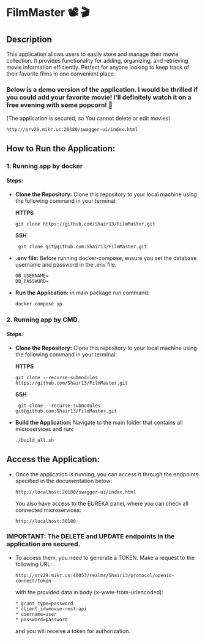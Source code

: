 # FilmMaster 📽 🎬

## Description

This application allows users to easily store and manage their movie collection. It provides functionality for adding,
organizing, and retrieving movie information efficiently. Perfect for anyone looking to keep track of their favorite
films in one convenient place.

### Below is a demo version of the application. I would be thrilled if you could add your favorite movie! I'll definitely watch it on a free evening with some popcorn! 🍿

(The application is secured, so You cannot delete or edit movies)

```
http://srv29.mikr.us:20180/swagger-ui/index.html
```

## How to Run the Application:

### 1. Running app by docker

#### Steps:

- **Clone the Repository:** Clone this repository to your local machine using the following command in your terminal:

  **HTTPS**
   ```
   git clone https://github.com/Shair13/FilmMaster.git
   ```
  **SSH**
  ```
   git clone git@github.com:Shair13/FilmMaster.git
  ```

- **.env file:** Before running docker-compose, ensure you set the database username and password in the .env file.

  ```
  DB_USERNAME=
  DB_PASSWORD=
  ```

- **Run the Application:** in main package run command:

   ```bash
   docker compose up
   ```

### 2. Running app by CMD.

#### Steps:

- **Clone the Repository:** Clone this repository to your local machine using the following command in your terminal:

  **HTTPS**
    ```
    git clone --recurse-submodules https://github.com/Shair13/FilmMaster.git
    ```
  **SSH**
   ```
    git clone --recurse-submodules git@github.com:Shair13/FilmMaster.git
   ```

- **Build the Application:** Navigate to the main folder that contains all microservices and run:

    ```bash
    ./build_all.sh
    ```

## Access the Application:
- Once the application is running, you can access it through the endpoints specified in the documentation below:

   ```
   http://localhost:20180/swagger-ui/index.html
   ```

  You also have access to the EUREKA panel, where you can check all connected microservices:

   ```
   http://localhost:30180
   ```

### IMPORTANT: The DELETE and UPDATE endpoints in the application are secured.

- To access them, you need to generate a TOKEN. Make a request to the following URL:

    ```
    http://srv29.mikr.us:40053/realms/Shair13/protocol/openid-connect/token
    ```
  with the provided data in body (x-www-from-urlencoded):

    ```
    * grant_type=password
    * client_id=movie-rest-api
    * username=user
    * password=password
    ```

  and you will receive a token for authorization.



    
    
    
    
    
    
    
    
 
